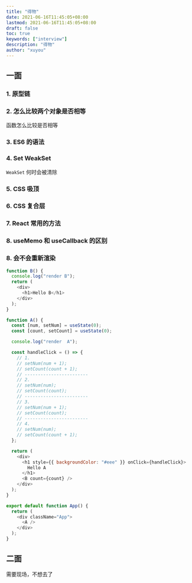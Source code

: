```yaml
---
title: "得物"
date: 2021-06-16T11:45:05+08:00
lastmod: 2021-06-16T11:45:05+08:00
draft: false
toc: true
keywords: ["interview"]
description: "得物"
author: "xuyou"
---
```


## 一面

### 1. 原型链

### 2. 怎么比较两个对象是否相等

函数怎么比较是否相等

### 3. ES6 的语法

### 4. Set WeakSet

`WeakSet` 何时会被清除

### 5. CSS 吸顶

### 6. CSS 复合层

### 7. React 常用的方法

### 8. useMemo 和 useCallback 的区别

### 8. 会不会重新渲染

```js
function B() {
  console.log("render B");
  return (
    <div>
      <h1>Hello B</h1>
    </div>
  );
}

function A() {
  const [num, setNum] = useState(0);
  const [count, setCount] = useState(0);

  console.log("render  A");

  const handleClick = () => {
    // 1.
    // setNum(num + 1);
    // setCount(count + 1);
    // ------------------------
    // 2.
    // setNum(num);
    // setCount(count);
    // ------------------------
    // 3.
    // setNum(num + 1);
    // setCount(count);
    // ------------------------
    // 4.
    // setNum(num);
    // setCount(count + 1);
  };

  return (
    <div>
      <h1 style={{ backgroundColor: "#eee" }} onClick={handleClick}>
        Hello A
      </h1>
      <B count={count} />
    </div>
  );
}

export default function App() {
  return (
    <div className="App">
      <A />
    </div>
  );
}
```

## 二面

需要现场，不想去了
